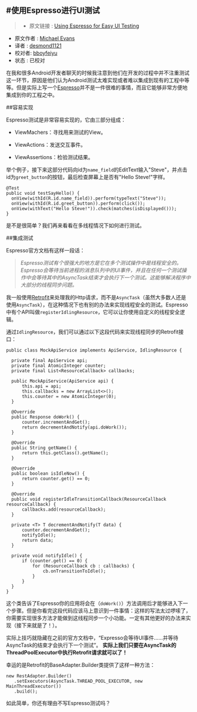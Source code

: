 #使用Espresso进行UI测试
---

> * 原文链接 : [Using Espresso for Easy UI Testing](http://www.michaelevans.org/blog/2015/08/03/using-espresso-for-easy-ui-testing/)
* 原文作者 : [Michael Evans](http://www.michaelevans.org/)
* 译者 : [desmond1121](https://github.com/desmond1121)
* 校对者: [bboyfeiyu](https://github.com/bboyfeiyu)
* 状态 :  已校对

在我和很多Android开发者聊天的时候我注意到他们在开发的过程中并不注重测试这一环节，原因是他们认为Android测试太难实现或者难以集成到现有的工程中等等。但是实际上写一个[Espresso](https://code.google.com/p/android-test-kit/wiki/Espresso)并不是一件很难的事情，而且它能够非常方便地集成到你的工程之中。

##容易实现

Espresso测试是非常容易实现的，它由三部分组成：

- ViewMachers：寻找用来测试的View。

- ViewActions：发送交互事件。

- ViewAssertions：检验测试结果。

举个例子，接下来这部分代码向id为`name_field`的EditText输入"Steve"，并点击id为`greet_button`的按钮，最后检查屏幕上是否有"Hello Steve!"字样。

    @Test
    public void testSayHello() {
      onView(withId(R.id.name_field)).perform(typeText("Steve"));
      onView(withId(R.id.greet_button)).perform(click());
      onView(withText("Hello Steve!")).check(matches(isDisplayed()));
    }

是不是很简单？我们再来看看在多线程情况下如何进行测试。

##集成测试

Espresso官方文档有这样一段话：

>*Espresso测试有个很强大的地方是它在多个测试操作中是线程安全的。Espresso会等待当前进程的消息队列中的UI事件，并且在任何一个测试操作中会等待其中的AsyncTask结束才会执行下一个测试。这能够解决程序中大部分的线程同步问题。*

我一般使用[Retrofit](http://square.github.io/retrofit/)来处理我的Http请求，而不是`AsyncTask`（虽然大多数人还是使用`AsyncTask`），在这种情况下也有别的办法来实现线程安全的测试。Espresso中有个API叫做`registerIdlingResource`，它可以让你使用自定义的线程安全逻辑。

通过`IdlingResource`，我们可以通过以下这段代码来实现线程同步的Retrofit接口：

    public class MockApiService implements ApiService, IdlingResource {

      private final ApiService api;
      private final AtomicInteger counter;
      private final List<ResourceCallback> callbacks;

      public MockApiService(ApiService api) {
          this.api = api;
          this.callbacks = new ArrayList<>();
          this.counter = new AtomicInteger(0);
      }

      @Override
      public Response doWork() {
          counter.incrementAndGet();
          return decrementAndNotify(api.doWork());
      }

      @Override
      public String getName() {
          return this.getClass().getName();
      }

      @Override
      public boolean isIdleNow() {
          return counter.get() == 0;
      }

      @Override
      public void registerIdleTransitionCallback(ResourceCallback resourceCallback) {
          callbacks.add(resourceCallback);
      }

      private <T> T decrementAndNotify(T data) {
          counter.decrementAndGet();
          notifyIdle();
          return data;
      }

      private void notifyIdle() {
          if (counter.get() == 0) {
              for (ResourceCallback cb : callbacks) {
                  cb.onTransitionToIdle();
              }
          }
      }
    }

这个类告诉了Espresso你的应用将会在（`doWork()`）方法调用后才能够进入下一个步骤。但是你看完这段代码应该马上意识到一件事情：这样的写法太过啰嗦了，你需要实现很多方法才能做到这线程同步一个小功能。一定有其他更好的办法来实现（接下来就是了！）。

实际上技巧就隐藏在之前的官方文档中，“Expresso会等待UI事件……并等待AsyncTask的结束才会执行下一个测试”。 **实际上我们只要在AsyncTask的ThreadPoolExecutor中执行Retrofit请求就可以了！**

幸运的是Retrofit的BaseAdapter.Builder类提供了这样一种方法：

    new RestAdapter.Builder()
       .setExecutors(AsyncTask.THREAD_POOL_EXECUTOR, new MainThreadExecutor())
       .build();

如此简单，你还有理由不写Espresso测试吗？
